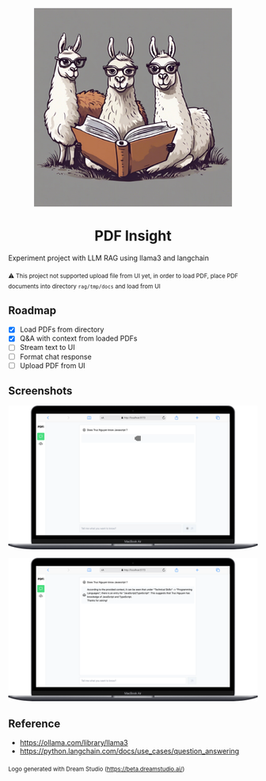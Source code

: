 <div align="center">
  <img src="./doc/logo.jpeg" height="400">
  <h1>PDF Insight</h1>
</div>

Experiment project with LLM RAG using llama3 and langchain

<sub>⚠️ This project not supported upload file from UI yet, in order to load PDF, place PDF documents into directory `rag/tmp/docs` and load from UI</sub>

## Roadmap
- [x] Load PDFs from directory
- [x] Q&A with context from loaded PDFs
- [ ] Stream text to UI
- [ ] Format chat response
- [ ] Upload PDF from UI

## Screenshots

![alt text](./doc/sc1.png "Title")

![alt text](./doc/sc2.png "Title")

## Reference
- https://ollama.com/library/llama3
- https://python.langchain.com/docs/use_cases/question_answering

<sub>Logo generated with Dream Studio (https://beta.dreamstudio.ai/)</sub>
